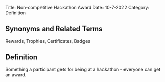 Title: Non-competitive Hackathon Award
Date: 10-7-2022
Category: Definition

## Synonyms and Related Terms

Rewards, Trophies, Certificates, Badges

## Definition

Something a participant gets for being at a hackathon - everyone can get an award.